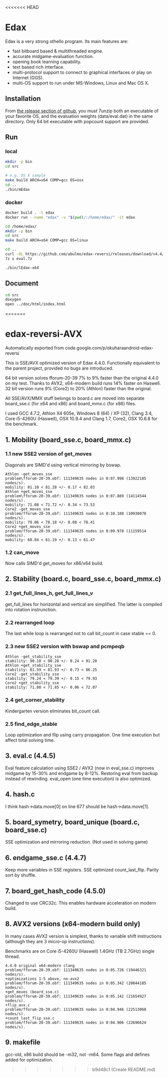 <<<<<<< HEAD
# Edax

Edax is a very strong othello program. Its main features are:
- fast bitboard based & multithreaded engine.
- accurate midgame-evaluation function.
- opening book learning capability.
- text based rich interface.
- multi-protocol support to connect to graphical interfaces or play on Internet (GGS).
- multi-OS support to run under MS-Windows, Linux and Mac OS X.

## Installation
From [the release section of github](https://github.com/abulmo/edax-reversi/releases), you must 7unzip both an executable of your favorite OS, and the evaluation weights (data/eval.dat) in the same directory.
Only 64 bit executable with popcount support are provided.

## Run

### local

```sh
mkdir -p bin
cd src

# e.g. OS X sample
make build ARCH=x64 COMP=gcc OS=osx
cd ..
./bin/mEdax
```

### docker

```sh
docker build . -t edax
docker run --name "edax" -v "$(pwd)/:/home/edax/" -it edax

cd /home/edax/
mkdir -p bin
cd src
make build ARCH=x64 COMP=gcc OS=linux

cd ..
curl -OL https://github.com/abulmo/edax-reversi/releases/download/v4.4/eval.7z # e.g. use v4.4 eval.dat
7z x eval.7z

./bin/lEdax-x64
```

## Document

```sh
cd src
doxygen
open ../doc/html/index.html
```
=======
# edax-reversi-AVX
Automatically exported from code.google.com/p/okuharaandroid-edax-reversi

This is SSE/AVX optimized version of Edax 4.4.0. Functionally equivalent to the parent project, provided no bugs are introduced.

64 bit version solves fforum-20-39 7% to 9% faster than the original 4.4.0 on my test. Thanks to AVX2, x64-modern build runs 14% faster on Haswell. 32 bit version runs 9% (Core2) to 20% (Athlon) faster than the original.

All SSE/AVX/MMX stuff belongs to board.c are moved into separate board_sse.c (for x64 and x86) and board_mmx.c (for x86) files.

I used GCC 4.7.2, Athlon X4 605e, Windows 8 (64) / XP (32), Clang 3.4, Core i5-4260U (Haswell), OSX 10.9.4 and Clang 1.7, Core2, OSX 10.6.8 for the benchmark.

## 1. Mobility (board_sse.c, board_mmx.c)

### 1.1 new SSE2 version of get_moves
Diagonals are SIMD'd using vertical mirroring by bswap.

    Athlon -get_moves_sse
    problem\fforum-20-39.obf: 111349635 nodes in 0:07.998 (13922185 nodes/s).
    mobility: 81.10 < 81.28 +/- 0.17 < 82.03
    Athlon +get_moves_sse
    problem\fforum-20-39.obf: 111349635 nodes in 0:07.889 (14114544 nodes/s).
    mobility: 71.08 < 71.72 +/- 0.34 < 73.53
    Core2 -get_moves_sse
    problem/fforum-20-39.obf: 111349635 nodes in 0:10.180 (10938078 nodes/s).
    mobility: 78.06 < 78.18 +/- 0.08 < 78.41
    Core2 +get_moves_sse
    problem/fforum-20-39.obf: 111349635 nodes in 0:09.978 (11159514 nodes/s).
    mobility: 60.84 < 61.19 +/- 0.13 < 61.47

### 1.2 can_move
Now calls SIMD'd get_moves for x86/x64 build.

## 2. Stability (board.c, board_sse.c, board_mmx.c)

### 2.1 get_full_lines_h, get_full_lines_v
get_full_lines for horizontal and vertical are simplified. The latter is compiled into rotation instrunction.

### 2.2 rearranged loop
The last while loop is rearranged not to call bit_count in case stable == 0.

### 2.3 new SSE2 version with bswap and pcmpeqb
    Athlon -get_stability_sse
    stability: 90.10 < 90.28 +/- 0.24 < 91.20
    Athlon +get_stability_sse
    stability: 81.59 < 81.93 +/- 0.73 < 86.25
    Core2 -get_stability_sse
    stability: 79.24 < 79.39 +/- 0.15 < 79.93
    Core2 +get_stability_sse
    stability: 71.80 < 71.85 +/- 0.06 < 72.07

### 2.4 get_corner_stability
Kindergarten version eliminates bit_count call.

### 2.5 find_edge_stable
Loop optimization and flip using carry propagation. One time execution but affect total solving time.

## 3. eval.c (4.4.5)
Eval feature calculation using SSE2 / AVX2 (now in eval_sse.c) improves midgame by 15-30% and endgame by 8-12%.
Restoring eval from backup instead of rewinding.
eval_open (one time execution) is also optimized.

## 4. hash.c
I think hash->data.move[0] on line 677 should be hash->data.move[1].

## 5. board_symetry, board_unique (board.c, board_sse.c)
SSE optimization and mirroring reduction. (Not used in solving game)

## 6. endgame_sse.c (4.4.7)
Keep more variables in SSE registers.  SSE optimized count_last_flip.  Parity sort by shuffle.

## 7. board_get_hash_code (4.5.0)
Changed to use CRC32c.  This enables hardware acceleration on modern build.

## 8. AVX2 versions (x64-modern build only)
In many cases AVX2 version is simplest, thanks to variable shift instructions (although they are 3 micro-op instructions).

Benchmarks are on Core i5-4260U (Haswell) 1.4GHz (TB 2.7GHz) single thread.

    4.4.0 original x64-modern clang
    problem/fforum-20-39.obf: 111349635 nodes in 0:05.726 (19446321 nodes/s).
    +optimizations 1-5 above, no-avx2
    problem/fforum-20-39.obf: 111349635 nodes in 0:05.342 (20844185 nodes/s).
    +get_moves (board_sse.c)
    problem/fforum-20-39.obf: 111349635 nodes in 0:05.142 (21654927 nodes/s).
    +flip_avx.c
    problem/fforum-20-39.obf: 111349635 nodes in 0:04.946 (22513068 nodes/s).
    +count_last_flip_sse.c
    problem/fforum-20-39.obf: 111349635 nodes in 0:04.906 (22696624 nodes/s).

## 9. makefile
gcc-old, x86 build should be -m32, not -m64. Some flags and defines added for optimization.
>>>>>>> b9d48c1 (Create README.md)
